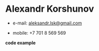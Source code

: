 # Alexandr Korshunov

* e-mail: aleksandr.lsk@gmail.com

* mobile: +7 701 8 569 569












**code example**






